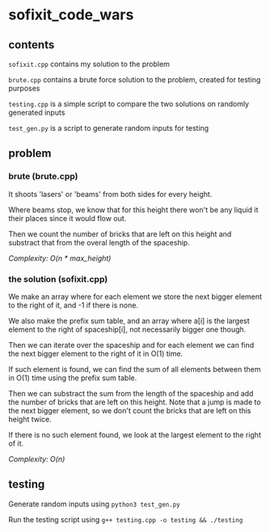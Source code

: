 # sofixit_code_wars

## contents
`sofixit.cpp` contains my solution to the problem 

`brute.cpp` contains a brute force solution to the problem, created for testing purposes

`testing.cpp` is a simple script to compare the two solutions on randomly generated inputs

`test_gen.py` is a script to generate random inputs for testing

## problem
### brute (brute.cpp)
It shoots 'lasers' or 'beams' from both sides for every height. 

Where beams stop, we know that for this height there won't be any liquid it their places since it would flow out. 

Then we count the number of bricks that are left on this height and substract that from the overal length of the spaceship.

*Complexity: O(n * max_height)*

### the solution (sofixit.cpp)
We make an array where for each element we store the next bigger element to the right of it, and -1 if there is none. 

We also make the prefix sum table, and an array where a[i] is the largest element to the right of spaceship[i], not necessarily bigger one though.

Then we can iterate over the spaceship and for each element we can find the next bigger element to the right of it in O(1) time. 

If such element is found, we can find the sum of all elements between them in O(1) time using the prefix sum table. 

Then we can substract the sum from the length of the spaceship and add the number of bricks that are left on this height.
Note that a jump is made to the next bigger element, so we don't count the bricks that are left on this height twice.

If there is no such element found, we look at the largest element to the right of it.

*Complexity: O(n)*

## testing
Generate random inputs using 
`python3 test_gen.py`

Run the testing script using
`g++ testing.cpp -o testing && ./testing`
